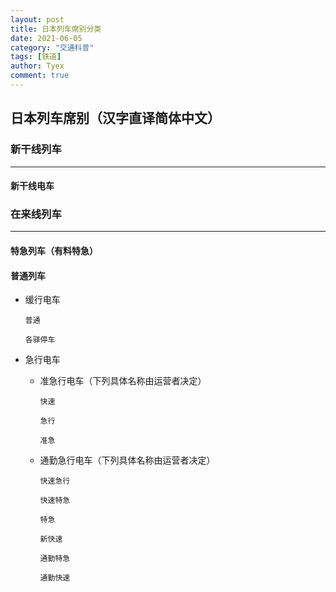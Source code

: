 ```yaml
---
layout: post
title: 日本列车席别分类
date: 2021-06-05
category: "交通科普"
tags: [铁道]
author: Tyex
comment: true
---
```


## 日本列车席别（汉字直译简体中文）

### 新干线列车

---

#### 新干线电车


### 在来线列车

---

#### 特急列车（有料特急）

#### 普通列车

- 缓行电车

      普通

      各驿停车

- 急行电车

    - 准急行电车（下列具体名称由运营者决定）

          快速

          急行

          准急

    - 通勤急行电车（下列具体名称由运营者决定）

          快速急行

          快速特急

          特急

          新快速

          通勤特急

          通勤快速